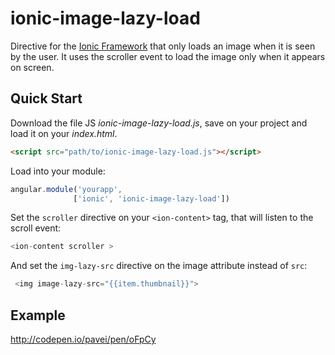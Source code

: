 ionic-image-lazy-load
=====================

Directive for the [Ionic Framework](http://ionicframework.com/) that only loads an image when it is seen by the user. 
It uses the scroller event to load the image only when it appears on screen.

## Quick Start

Download the file JS *ionic-image-lazy-load.js*, save on your project and load it on your *index.html*.

``` html
<script src="path/to/ionic-image-lazy-load.js"></script>
```

Load into your module:

``` javascript
angular.module('yourapp',
              ['ionic', 'ionic-image-lazy-load'])
```

Set the `scroller` directive on your `<ion-content>` tag, that will listen to the scroll event:

``` javascript
<ion-content scroller >
```

And set the `img-lazy-src` directive on the image attribute instead of `src`:

``` javascript
 <img image-lazy-src="{{item.thumbnail}}">
```
## Example
 
 http://codepen.io/pavei/pen/oFpCy
 
 
